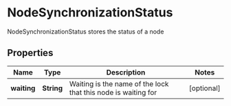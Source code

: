 

# NodeSynchronizationStatus

NodeSynchronizationStatus stores the status of a node
## Properties

Name | Type | Description | Notes
------------ | ------------- | ------------- | -------------
**waiting** | **String** | Waiting is the name of the lock that this node is waiting for |  [optional]



